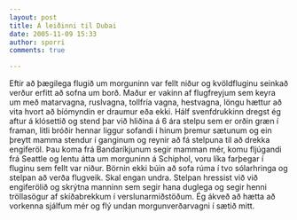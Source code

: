 ```yaml
---
layout: post
title: Á leiðinni til Dubai
date: 2005-11-09 15:33
author: sporri
comments: true

---
```

Eftir að þægilega flugið um morguninn var fellt niður og kvöldfluginu seinkað verður erfitt að sofna um borð. Maður er vakinn af flugfreyjum sem keyra um með matarvagna, ruslvagna, tollfría vagna, hestvagna, löngu hættur að vita hvort að bíómyndin er draumur eða ekki. Hálf svenfdrukkinn dregst ég aftur á klósettið og stend þar við hliðina á 6 ára stelpu sem er orðin græn í framan, litli bróðir hennar liggur sofandi í hinum þremur sætunum og ein þreytt mamma stendur í ganginum og reynir að fá stelpuna til að drekka engiferöl. Þau koma frá Bandaríkjunum segir mamman mér, komu fljúgandi frá Seattle og lentu átta um morguninn á Schiphol, voru líka farþegar í fluginu sem fellt var niður. Börnin ekki búin að sofa rúma í tvo sólarhringa og stelpan að verða flugveik. Skal engan undra. 
Stelpan hressist við við engiferölið og skrýtna manninn sem segir hana duglega og segir henni tröllasögur af skíðabrekkum í verslunarmiðstöðum. Ég ákveð að hætta að vorkenna sjálfum mér og flý undan morgunverðarvagni í sætið mitt.
